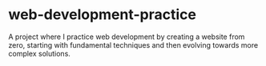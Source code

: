 # web-development-practice
A project where I practice web development by creating a website from zero, starting with fundamental techniques and then evolving towards more complex solutions.
